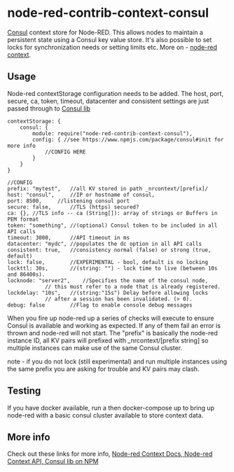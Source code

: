 # node-red-contrib-context-consul
[Consul](https://www.consul.io) context store for Node-RED. This allows nodes to maintain a persistent state using a Consul key value store. It's also possible to set locks for synchronization needs or setting limits etc. More on - [node-red context](https://nodered.org/docs/api/context/).

## Usage
Node-red contextStorage configuration needs to be added. The host, port, secure, ca, token, timeout, datacenter and consistent settings are just passed through to [Consul lib](https://www.npmjs.com/package/consul)

```
contextStorage: {
	consul: {
		module: require("node-red-contrib-context-consul"),
		config: { //see https://www.npmjs.com/package/consul#init for more info
			//CONFIG HERE
		}
	}
}

//CONFIG
prefix: "mytest",	//all KV stored in path _nrcontext/[prefix]/
host: "consul",		//IP or hostname of consul,
port: 8500,		//listening consul port
secure: false,		//TLS (https) secured?
ca: {},	//TLS info -- ca (String[]): array of strings or Buffers in PEM format
token: "something",	//(optional) Consul token to be included in all API calls
timeout: 3000,		//API timeout in ms
datacenter: "mydc",	//populates the dc option in all API calls
consistent: true,	//consistency normal (false) or strong (true, default)
lock: false,		//EXPERIMENTAL - bool, default is no locking
lockttl: 30s,		//(string: "") - lock time to live (between 10s and 86400s).
locknode: "server2",	//Specifies the name of the consul node,
			// this must refer to a node that is already registered.
lockdelay: "10s",	//(string:"15s") Delay before allowing locks 
			// after a session has been invalidated. (> 0).
debug: false		//Flag to enable console debug messages
```

When you fire up node-red up a series of checks will execute to ensure Consul is available and working as expected. If any of them fail an error is thrown and node-red will not start. The "prefix" is basically the node-red instance ID, all KV pairs will prefixed with _nrcontext/[prefix string] so multiple instances can make use of the same Consul cluster.

note - if you do not lock (still experimental) and run multiple instances using the same prefix you are asking for trouble and KV pairs may clash.

## Testing
If you have docker available, run a then docker-compose up to bring up node-red with a basic consul cluster available to store context data.

## More info
Check out these links for more info, [Node-red Context Docs, ](https://nodered.org/docs/user-guide/context) [Node-red Context API, ](https://nodered.org/docs/api/context/methods/) [Consul lib on NPM](https://www.npmjs.com/package/consul)



